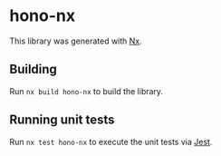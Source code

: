 # hono-nx

This library was generated with [Nx](https://nx.dev).

## Building

Run `nx build hono-nx` to build the library.

## Running unit tests

Run `nx test hono-nx` to execute the unit tests via [Jest](https://jestjs.io).
